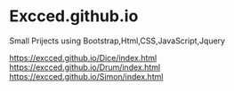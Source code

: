 # Excced.github.io
Small Prijects using Bootstrap,Html,CSS,JavaScript,Jquery

https://excced.github.io/Dice/index.html
https://excced.github.io/Drum/index.html
https://excced.github.io/Simon/index.html
